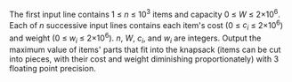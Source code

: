 The first input line contains 1 &le; <i>n</i> &le; 10<sup>3</sup> items and 
capacity 0 &le; <i>W</i> &le; 2&times;10<sup>6</sup>.
Each of <i>n</i> successive input lines contains each item's cost (0 &le; <i>c<sub>i</sub></i> &le; 2&times;10<sup>6</sup>) and weight (0 &le; <i>w<sub>i</sub></i> &le; 2&times;10<sup>6</sup>). <i>n</i>,  <i>W</i>, <i>c<sub>i</sub></i>, and <i>w<sub>i</sub></i> are integers.
Output the maximum value of items' parts that fit into the knapsack (items can be cut into pieces, with their cost and weight diminishing proportionately) with 3 floating point precision.
